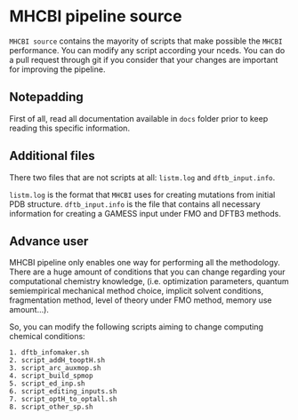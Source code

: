 # MHCBI pipeline source


`MHCBI source` contains the mayority of scripts that make possible the `MHCBI` performance. You can modify any script according your nceds. You can do a pull request through git if you consider that your changes are important for improving the pipeline.

## Notepadding

First of all, read all documentation available in `docs` folder prior to keep reading this specific information.

## Additional files

There two files that are not scripts at all: `listm.log` and `dftb_input.info`.

`listm.log` is the format that `MHCBI` uses for creating mutations from initial PDB structure.
`dftb_input.info` is the file that contains all necessary information for creating a GAMESS input under FMO and DFTB3 methods.

## Advance user

MHCBI pipeline only enables one way for performing all the methodology. There are a huge amount of conditions that you can change regarding your computational chemistry knowledge, (i.e. optimization parameters, quantum semiempirical mechanical method choice, implicit solvent conditions, fragmentation method, level of theory under FMO method, memory use amount...).

So, you can modify the following scripts aiming to change computing chemical conditions:

    1. dftb_infomaker.sh
    2. script_addH_tooptH.sh
    3. script_arc_auxmop.sh
    4. script_build_spmop
    5. script_ed_inp.sh
    6. script_editing_inputs.sh
    7. script_optH_to_optall.sh
    8. script_other_sp.sh

